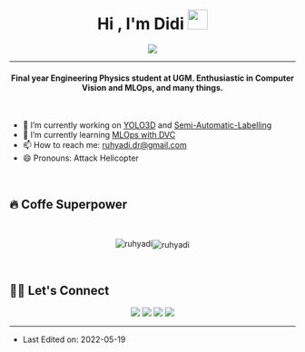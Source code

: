 <h1 align="center">Hi , I'm Didi <img src="https://media.giphy.com/media/hvRJCLFzcasrR4ia7z/giphy.gif" width="35"/></h1>

<p align="center">
  <a href="#"><img src="https://readme-typing-svg.herokuapp.com?lines=NFTs+Right+Clicker&center=true&width=500&height=30"></a>
</p>

<hr/>

<h4 align="center">Final year Engineering Physics student at UGM. Enthusiastic in Computer Vision and MLOps, and many things.</h4>

<br>

- 🔭 I’m currently working on [YOLO3D](https://github.com/ruhyadi/yolo3d) and [Semi-Automatic-Labelling](https://github.com/ruhyadi/Semi-Automatic-Labelling)
- 🌱 I’m currently learning [MLOps with DVC](https://ruhyadi.github.io/docs/mlops/dataset-versioning/)
- 📫 How to reach me: ruhyadi.dr@gmail.com
- 😄 Pronouns: Attack Helicopter

<br>

## 🔥 Coffe Superpower
<br/>
<p align="center">
<img src="https://github-readme-streak-stats.herokuapp.com/?user=ruhyadi&theme=dracula" alt="ruhyadi"/><img align="center" src="https://github-readme-stats.vercel.app/api?username=ruhyadi&show_icons=true&theme=dracula&locale=en" alt="ruhyadi"/>
</p>

<br/>

<!-- <p align="center">
<img alt="ruhyadi's Activity Graph" src="https://activity-graph.herokuapp.com/graph?username=ruhyadi&custom_title=Didi's%20Contribution%20Graph&theme=dracula" />
</p> -->

## 🙋‍♀️ Let's Connect

<p align="center">
  <a href="mailto:ruhyadi.dr@gmail.com"><img src="https://img.icons8.com/stickers/50/000000/gmail.png"/></a>
  <a href="https://linkedin.com/in/didiruhyadi"><img src="https://img.icons8.com/stickers/50/000000/linkedin.png"/></a>
  <a href="https://ruhyadi.medium.com"><img src="https://img.icons8.com/stickers/50/000000/medium-logo.png"/></a>
  <a href="https://ruhyadi.github.io"><img src="https://img.icons8.com/stickers/50/000000/domain.png"/></a>
</p>

<hr/>

* Last Edited on: 2022-05-19